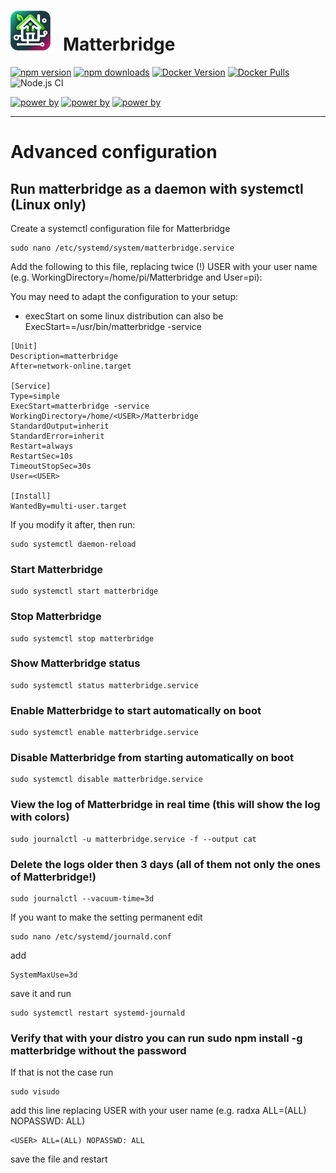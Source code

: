 # <img src="https://github.com/Luligu/matterbridge/blob/main/frontend/public/matterbridge%2064x64.png" alt="Matterbridge Logo" width="64px" height="64px">&nbsp;&nbsp;&nbsp;Matterbridge

[![npm version](https://img.shields.io/npm/v/matterbridge.svg)](https://www.npmjs.com/package/matterbridge)
[![npm downloads](https://img.shields.io/npm/dt/matterbridge.svg)](https://www.npmjs.com/package/matterbridge)
[![Docker Version](https://img.shields.io/docker/v/luligu/matterbridge?label=docker%20version&sort=semver)](https://hub.docker.com/r/luligu/matterbridge)
[![Docker Pulls](https://img.shields.io/docker/pulls/luligu/matterbridge.svg)](https://hub.docker.com/r/luligu/matterbridge)
![Node.js CI](https://github.com/Luligu/matterbridge/actions/workflows/build.yml/badge.svg)

[![power by](https://img.shields.io/badge/powered%20by-matter--history-blue)](https://www.npmjs.com/package/matter-history)
[![power by](https://img.shields.io/badge/powered%20by-node--ansi--logger-blue)](https://www.npmjs.com/package/node-ansi-logger)
[![power by](https://img.shields.io/badge/powered%20by-node--persist--manager-blue)](https://www.npmjs.com/package/node-persist-manager)

---

# Advanced configuration

## Run matterbridge as a daemon with systemctl (Linux only)

Create a systemctl configuration file for Matterbridge

```
sudo nano /etc/systemd/system/matterbridge.service
```

Add the following to this file, replacing twice (!) USER with your user name (e.g. WorkingDirectory=/home/pi/Matterbridge and User=pi):

You may need to adapt the configuration to your setup:

- execStart on some linux distribution can also be ExecStart==/usr/bin/matterbridge -service

```
[Unit]
Description=matterbridge
After=network-online.target

[Service]
Type=simple
ExecStart=matterbridge -service
WorkingDirectory=/home/<USER>/Matterbridge
StandardOutput=inherit
StandardError=inherit
Restart=always
RestartSec=10s
TimeoutStopSec=30s
User=<USER>

[Install]
WantedBy=multi-user.target
```

If you modify it after, then run:

```
sudo systemctl daemon-reload
```

### Start Matterbridge

```
sudo systemctl start matterbridge
```

### Stop Matterbridge

```
sudo systemctl stop matterbridge
```

### Show Matterbridge status

```
sudo systemctl status matterbridge.service
```

### Enable Matterbridge to start automatically on boot

```
sudo systemctl enable matterbridge.service
```

### Disable Matterbridge from starting automatically on boot

```
sudo systemctl disable matterbridge.service
```

### View the log of Matterbridge in real time (this will show the log with colors)

```
sudo journalctl -u matterbridge.service -f --output cat
```

### Delete the logs older then 3 days (all of them not only the ones of Matterbridge!)

```
sudo journalctl --vacuum-time=3d
```

If you want to make the setting permanent edit
```
sudo nano /etc/systemd/journald.conf
```
add
```
SystemMaxUse=3d
```
save it and run
```
sudo systemctl restart systemd-journald
```

### Verify that with your distro you can run sudo npm install -g matterbridge without the password

If that is not the case run 
```
sudo visudo
```
add this line replacing USER with your user name (e.g. radxa ALL=(ALL) NOPASSWD: ALL)
```
<USER> ALL=(ALL) NOPASSWD: ALL
```
save the file and restart

